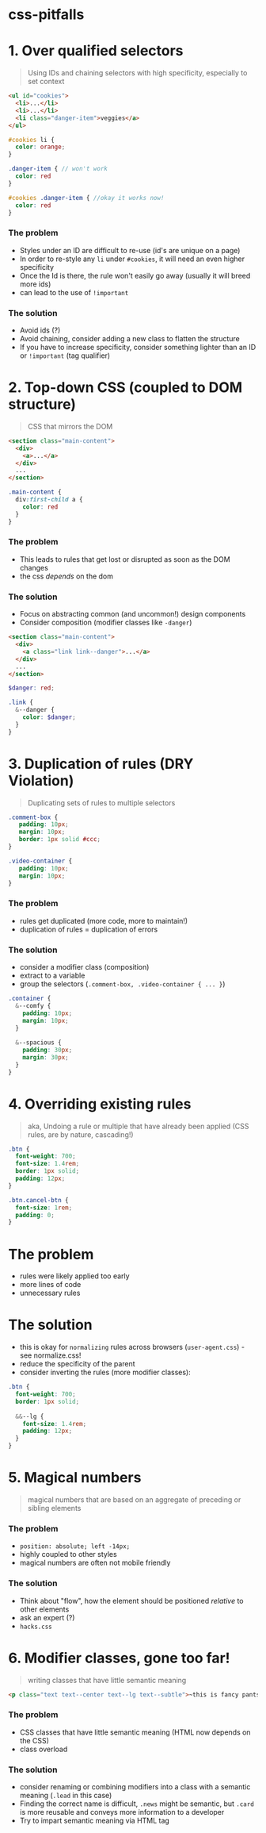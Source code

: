 # css-pitfalls


# 1. Over qualified selectors

> Using IDs and chaining selectors with high specificity, especially to set context

```html
<ul id="cookies">
  <li>...</li>
  <li>...</li>
  <li class="danger-item">veggies</a>
</ul>
```

```scss
#cookies li {
  color: orange;
}

.danger-item { // won't work
  color: red
}

#cookies .danger-item { //okay it works now!
  color: red
}
```

### The problem
* Styles under an ID are difficult to re-use (id's are unique on a page)
* In order to re-style any `li` under `#cookies`, it will need an even higher specificity
* Once the Id is there, the rule won't easily go away (usually it will breed more ids)
* can lead to the use of `!important`

### The solution
* Avoid ids (?)
* Avoid chaining, consider adding a new class to flatten the structure
* If you have to increase specificity, consider something lighter than an ID or `!important` (tag qualifier)

# 2. Top-down CSS (coupled to DOM structure)

> CSS that mirrors the DOM

```html
<section class="main-content">
  <div>
    <a>...</a>
  </div>
  ...
</section>
```

```scss
.main-content {
  div:first-child a {
    color: red
  }
}
```

### The problem
* This leads to rules that get lost or disrupted as soon as the DOM changes
* the css *depends* on the dom

### The solution
* Focus on abstracting common (and uncommon!) design components
* Consider composition (modifier classes like `-danger`)

```html
<section class="main-content">
  <div>
    <a class="link link--danger">...</a>
  </div>
  ...
</section>
```

```scss
$danger: red;

.link {
  &--danger {
    color: $danger;
  }
}
```

# 3. Duplication of rules (DRY Violation)
> Duplicating sets of rules to multiple selectors

```scss
.comment-box {
   padding: 10px;
   margin: 10px;
   border: 1px solid #ccc;
}

.video-container {
   padding: 10px;
   margin: 10px;
}
```

### The problem
* rules get duplicated (more code, more to maintain!)
* duplication of rules = duplication of errors

### The solution
* consider a modifier class (composition)
* extract to a variable
* group the selectors (`.comment-box, .video-container { ... }`)

```scss
.container {
  &--comfy {
    padding: 10px;
    margin: 10px;
  }
  
  &--spacious {
    padding: 30px;
    margin: 30px;
  }
}
```

# 4. Overriding existing rules

> aka, Undoing a rule or multiple that have already been applied (CSS rules, are by nature, cascading!)

```scss
.btn {
  font-weight: 700;
  font-size: 1.4rem;
  border: 1px solid;
  padding: 12px;
}

.btn.cancel-btn {
  font-size: 1rem;
  padding: 0;
}
```

# The problem
* rules were likely applied too early
* more lines of code
* unnecessary rules

# The solution
* this is okay for `normalizing` rules across browsers (`user-agent.css`) - see normalize.css!
* reduce the specificity of the parent
* consider inverting the rules (more modifier classes):

```scss
.btn {
  font-weight: 700;
  border: 1px solid;
  
  &&--lg {
    font-size: 1.4rem;
    padding: 12px;
  }
}
```

# 5. Magical numbers

> magical numbers that are based on an aggregate of preceding or sibling elements

### The problem
* `position: absolute; left -14px;`
* highly coupled to other styles
* magical numbers are often not mobile friendly

### The solution
* Think about "flow", how the element should be positioned *relative* to other elements
* ask an expert (?)
* `hacks.css`

# 6. Modifier classes, gone too far!

> writing classes that have little semantic meaning

```html
<p class="text text--center text--lg text--subtle">~this is fancy pantsy text~</p>
```

### The problem
* CSS classes that have little semantic meaning (HTML now depends on the CSS)
* class overload

### The solution
* consider renaming or combining modifiers into a class with a semantic meaning (`.lead` in this case)
* Finding the correct name is difficult, `.news` might be semantic, but `.card` is more reusable and conveys more information to a developer
* Try to impart semantic meaning via HTML tag


